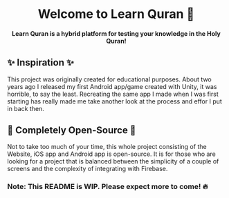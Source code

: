 <h1 align="center">Welcome to Learn Quran 👋</h1>

<h4 align="center">Learn Quran is a hybrid platform for testing your knowledge in the Holy Quran!</h4>

## ✨ Inspiration ✨
This project was originally created for educational purposes. About two years ago I released my first Android app/game created with Unity, it was horrible, to say the least. Recreating the same app I made when I was first starting has really made me take another look at the process and effor I put in back then. 

## 📖 Completely Open-Source 📖
Not to take too much of your time, this whole project consisting of the Website, iOS app and Android app is open-source. It is for those who are looking for a project that is balanced between the simplicity of a couple of screens and the complexity of integrating with Firebase.

### Note: This README is WIP. Please expect more to come! 🔥

